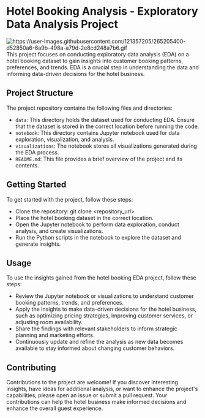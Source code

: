 # Hotel Booking Analysis - Exploratory Data Analysis Project
<img align="centre" alt="https://user-images.githubusercontent.com/121357205/265205400-d52850a6-6a9b-498a-a79d-2e8cd248a7b6.gif">
This project focuses on conducting exploratory data analysis (EDA) on a hotel booking dataset to gain insights into customer booking patterns, preferences, and trends. EDA is a crucial step in understanding the data and informing data-driven decisions for the hotel business.

## Project Structure
The project repository contains the following files and directories:

* `data`: This directory holds the dataset used for conducting EDA. Ensure that the dataset is stored in the correct location before running the code.
* `notebook`: This directory contains Jupyter notebook used for data exploration, visualization, and analysis.
* `visualizations`: The notebook stores all visualizations generated during the EDA process.
* `README.md`: This file provides a brief overview of the project and its contents.

## Getting Started
To get started with the project, follow these steps:

* Clone the repository: git clone <repository_url>
* Place the hotel booking dataset in the correct location.
* Open the Jupyter notebook to perform data exploration, conduct analysis, and create visualizations.
* Run the Python scripts in the notebook to explore the dataset and generate insights.

## Usage
To use the insights gained from the hotel booking EDA project, follow these steps:

* Review the Jupyter notebook or visualizations to understand customer booking patterns, trends, and preferences.
* Apply the insights to make data-driven decisions for the hotel business, such as optimizing pricing strategies, improving customer services, or adjusting room availability.
* Share the findings with relevant stakeholders to inform strategic planning and marketing efforts.
* Continuously update and refine the analysis as new data becomes available to stay informed about changing customer behaviors.

## Contributing
Contributions to the project are welcome! If you discover interesting insights, have ideas for additional analysis, or want to enhance the project's capabilities, please open an issue or submit a pull request. Your contributions can help the hotel business make informed decisions and enhance the overall guest experience.
